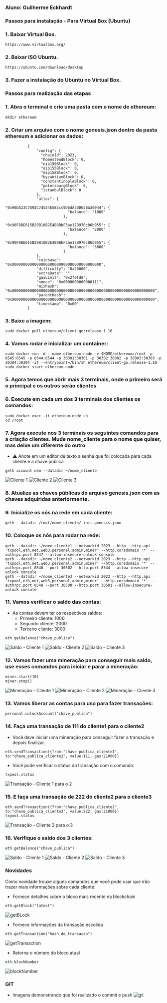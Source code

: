 ### Aluno: Guilherme Eckhardt

### Passos para instalação - Para Virtual Box (Ubuntu)
### 1. Baixar Virtual Box.
```
https://www.virtualbox.org/
```
### 2. Baixar ISO Ubuntu.
```
https://ubuntu.com/download/desktop
```
### 3. Fazer a instalação do Ubuntu no Virtual Box.

### Passos para realização das etapas
### 1. Abra o terminal e crie uma pasta com o nome de ethereum:
```
mkdir ethereum
```
### 2. Criar um arquivo com o nome genesis.json dentro da pasta ethereum e adicionar os dados:
```
          {
              "config": {
                "chainId": 2023,
                "homesteadBlock": 0,
                "eip150Block": 0,
                "eip155Block": 0,
                "eip158Block": 0,
                "byzantiumBlock": 0,
                "constantinopleBlock": 0,
                "petersburgBlock": 0,
                "istanbulBlock": 0
              },
              "alloc": {
                          "0x90bA23C7A92C7d524E5B5cc9D6dA30D65Ba30944": {
                            "balance": "1000"
                          },
                          "0x90F8BE615B29B10B2E4B9BbF3ae17B970c86b955": {
                            "balance": "2000"
                          },
                          "0x90F8BE615B29B10B2E4B9BbF3ae17B970c86b955": {
                            "balance": "3000"
                          }
              },
              "coinbase": "0x0000000000000000000000000000000000000000",
              "difficulty": "0x20000",
              "extraData": "",
              "gasLimit": "0x2fefd8",
              "nonce": "0x0000000000000111",
              "mixhash": "0x0000000000000000000000000000000000000000000000000000000000000000",
              "parentHash": "0x0000000000000000000000000000000000000000000000000000000000000000",
              "timestamp": "0x00"
          }
```
### 3. Baixe a imagem:
```
sudo docker pull ethereum/client-go:release-1.10
```
### 4. Vamos rodar e inicializar um container:
```
sudo docker run -d --name ethereum-node -v $HOME/ethereum:/root -p 8545:8545 -p 8544:8544 -p 30301:30301 -p 30302:30302 -p 30303:30303 -p 30304:30304 -it --entrypoint=/bin/sh ethereum/client-go:release-1.10
sudo docker start ethereum-node
```
### 5. Agora temos que abrir mais 3 terminais, onde o primeiro será o principal e os outros serão clientes
### 6. Execute em cada um dos 3 terminais dos clientes os comandos:
```
sudo docker exec -it ethereum-node sh
cd /root
```
### 7. Agora execute nos 3 terminais os seguintes comandos para a criação clientes. Mude nome_cliente para o nome que quiser, mas deixe um diferente do outro
- ⚠️ Anote em um editor de texto a senha que foi colocada para cada cliente e a chave pública
```
geth account new --datadir ~/nome_cliente
```
![Cliente 1](images/image-1.png)
![Cliente 2](images/image-2.png)
![Cliente 3](images/image-3.png)
### 8. Atualize as chaves públicas do arquivo genesis.json com as chaves adquiridas anteriormente.
### 9. Inicialize os nós na rede em cada cliente:
```
geth --datadir /root/nome_cliente/ init genesis.json
```
### 10. Coloque os nós para rodar na rede:
```
geth --datadir ~/nome_cliente1 --networkid 2023 --http --http.api 'txpool,eth,net,web3,personal,admin,miner' --http.corsdomain '*' --authrpc.port 8547 --allow-insecure-unlock console
geth --datadir ~/nome_cliente2 --networkid 2023 --http --http.api 'txpool,eth,net,web3,personal,admin,miner' --http.corsdomain '*' --authrpc.port 8546 --port 30302 --http.port 8544 --allow-insecure-unlock console
geth --datadir ~/nome_cliente3 --networkid 2023 --http --http.api 'txpool,eth,net,web3,personal,admin,miner' --http.corsdomain '*' --authrpc.port 8548 --port 30500 --http.port 30501 --allow-insecure-unlock console
```
### 11. Vamos verificar o saldo das contas:
- As contas devem ter os respectivos saldos:
  - Primeiro cliente: 1000
  - Segundo cliente: 2000
  - Terceiro cliente: 3000
```
eth.getBalance("chave_publica")
```
![Saldo - Cliente 1](images/image-4.png)
![Saldo - Cliente 2](images/image-5.png)
![Saldo - Cliente 3](images/image-6.png)
### 12. Vamos fazer uma mineração para conseguir mais saldo, use esses comandos para iniciar e parar a mineração:
```
miner.start(10)
miner.stop()
```
![Mineração - Cliente 1](images/image-7.png)
![Mineração - Cliente 2](images/image-8.png)
![Mineração - Cliente 3](images/image-9.png)
### 13. Vamos liberar as contas para uso para fazer transações:
```
personal.unlockAccount("chave_publica")
```
### 14. Faça uma transação de 111 do cliente1 para o cliente2
- Você deve iniciar uma mineração para conseguir fazer a transação e depois finalizar.
```
eth.sendTransaction({from:"chave_publica_cliente1", to:"chave_publica_cliente2", value:111, gas:21000})
```
- Você pode verificar o status da transação com o comando:
```
txpool.status
```
![Transação - Cliente 1 para o 2](images/image-10.png)
### 15. E faça uma transação de 222 do cliente2 para o cliente3
```
eth.sendTransaction({from:"chave_publica_cliente2", to:"chave_publica_cliente3", value:222, gas:21000})
txpool.status
```
![Transação - Cliente 2 para o 3](images/image-11.png)
### 16. Verifique o saldo dos 3 clientes:
```
eth.getBalance("chave_publica")
```
![Saldo - Cliente 1](images/image-12.png)
![Saldo - Cliente 2](images/image-13.png)
![Saldo - Cliente 3](images/image-14.png)

### Novidades
Como novidade trouxe alguns comandos que você pode usar que irão trazer mais informações sobre cada cliente:
- Fornece detalhes sobre o bloco mais recente na blockchain
```
eth.getBlock("latest")
```
![getBLock](images/image-15.png)
- Fornece informações da transação escolida
```
eth.getTransaction("hash_de_transacao")
```
![getTransaction](images/image-16.png)
- Retorna o número do bloco atual
```
eth.blockNumber
```
![blockNumber](images/image-17.png)

### GIT
- Imagens demonstrando que foi realizado o commit e push
![git](images/image-18.png)